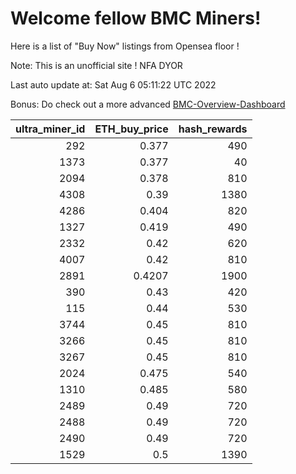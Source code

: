 # Welcome fellow BMC Miners!
Here is a list of "Buy Now" listings from Opensea floor !

Note: This is an unofficial site ! NFA DYOR

Last auto update at: Sat Aug  6 05:11:22 UTC 2022

Bonus: Do check out a more advanced [BMC-Overview-Dashboard](https://dune.com/defifunk/BMC-Overview-Dashboard)


|   ultra_miner_id |   ETH_buy_price |   hash_rewards |
|-----------------:|----------------:|---------------:|
|              292 |          0.377  |            490 |
|             1373 |          0.377  |             40 |
|             2094 |          0.378  |            810 |
|             4308 |          0.39   |           1380 |
|             4286 |          0.404  |            820 |
|             1327 |          0.419  |            490 |
|             2332 |          0.42   |            620 |
|             4007 |          0.42   |            810 |
|             2891 |          0.4207 |           1900 |
|              390 |          0.43   |            420 |
|              115 |          0.44   |            530 |
|             3744 |          0.45   |            810 |
|             3266 |          0.45   |            810 |
|             3267 |          0.45   |            810 |
|             2024 |          0.475  |            540 |
|             1310 |          0.485  |            580 |
|             2489 |          0.49   |            720 |
|             2488 |          0.49   |            720 |
|             2490 |          0.49   |            720 |
|             1529 |          0.5    |           1390 |